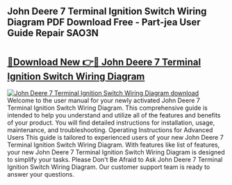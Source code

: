 ## John Deere 7 Terminal Ignition Switch Wiring Diagram PDF Download Free - Part-jea User Guide Repair SAO3N

# <h2><a href="http://dfkh2f.blite.top/?on=John+Deere+7+Terminal+Ignition+Switch+Wiring+Diagram">🔗Download New 👉🔴 John Deere 7 Terminal Ignition Switch Wiring Diagram</a></h2>

[![John Deere 7 Terminal Ignition Switch Wiring Diagram download](https://i.imgur.com/lujVjoI.png)](http://dfkh2f.blite.top/?on=John+Deere+7+Terminal+Ignition+Switch+Wiring+Diagram)
Welcome to the user manual for your newly activated John Deere 7 Terminal Ignition Switch Wiring Diagram. This comprehensive guide is intended to help you understand and utilize all of the features and benefits of your product. You will find detailed instructions for installation, usage, maintenance, and troubleshooting. Operating Instructions for Advanced Users This guide is tailored to experienced users of your new John Deere 7 Terminal Ignition Switch Wiring Diagram. With features like list of features, your new John Deere 7 Terminal Ignition Switch Wiring Diagram is designed to simplify your tasks. Please Don't Be Afraid to Ask John Deere 7 Terminal Ignition Switch Wiring Diagram. Our customer support team is ready to answer your questions.
